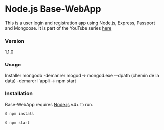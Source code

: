 # Node.js Base-WebApp


This is a user login and registration app using Node.js, Express, Passport and Mongoose. It is part of the YouTube series [here](https://www.youtube.com/watch?v=Z1ktxiqyiLA)

### Version
1.1.0

### Usage

Installer mongodb
  -demanrer mogod
    -> mongod.exe --dpath (chemin de la data)
  -demarer l'appli
    -> npm start
### Installation

Base-WebApp requires [Node.js](https://nodejs.org/) v4+ to run.

```sh
$ npm install
```

```sh
$ npm start
```
